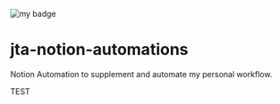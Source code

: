 ![my badge](https://badgen.net/badge/state/BETA/orange?icon=github&scale=2)


# jta-notion-automations
Notion Automation to supplement and automate my personal workflow. 


TEST